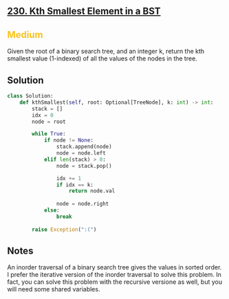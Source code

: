## [230. Kth Smallest Element in a BST](https://leetcode.com/problems/kth-smallest-element-in-a-bst/)

<h2 style="color:#fac31d">Medium</h2>

Given the root of a binary search tree, and an integer k, return the kth smallest value (1-indexed) of all the values of the nodes in the tree.

## Solution
```python
class Solution:
    def kthSmallest(self, root: Optional[TreeNode], k: int) -> int:
        stack = []
        idx = 0
        node = root

        while True:
            if node != None:
                stack.append(node)
                node = node.left
            elif len(stack) > 0:
                node = stack.pop()

                idx += 1
                if idx == k:
                    return node.val
                
                node = node.right
            else:
                break
        
        raise Exception(":(")
```

## Notes
An inorder traversal of a binary search tree gives the values in sorted order.
I prefer the iterative version of the inorder traversal to solve this problem.
In fact, you can solve this problem with the recursive versione as well, but you will need some shared variables. 
